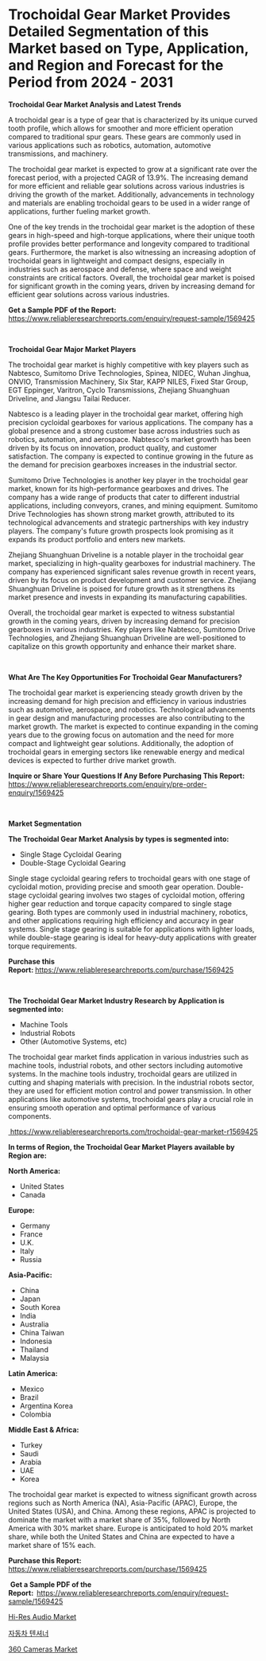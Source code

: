 <p><h1>Trochoidal Gear Market Provides Detailed Segmentation of this Market based on Type, Application, and Region and Forecast for the Period from 2024 - 2031</h1></p><p><strong>Trochoidal Gear Market Analysis and Latest Trends</strong></p>
<p><p>A trochoidal gear is a type of gear that is characterized by its unique curved tooth profile, which allows for smoother and more efficient operation compared to traditional spur gears. These gears are commonly used in various applications such as robotics, automation, automotive transmissions, and machinery.</p><p>The trochoidal gear market is expected to grow at a significant rate over the forecast period, with a projected CAGR of 13.9%. The increasing demand for more efficient and reliable gear solutions across various industries is driving the growth of the market. Additionally, advancements in technology and materials are enabling trochoidal gears to be used in a wider range of applications, further fueling market growth.</p><p>One of the key trends in the trochoidal gear market is the adoption of these gears in high-speed and high-torque applications, where their unique tooth profile provides better performance and longevity compared to traditional gears. Furthermore, the market is also witnessing an increasing adoption of trochoidal gears in lightweight and compact designs, especially in industries such as aerospace and defense, where space and weight constraints are critical factors. Overall, the trochoidal gear market is poised for significant growth in the coming years, driven by increasing demand for efficient gear solutions across various industries.</p></p>
<p><strong>Get a Sample PDF of the Report:&nbsp;</strong> <a href="https://www.reliableresearchreports.com/enquiry/request-sample/1569425">https://www.reliableresearchreports.com/enquiry/request-sample/1569425</a></p>
<p>&nbsp;</p>
<p><strong>Trochoidal Gear Major Market Players</strong></p>
<p><p>The trochoidal gear market is highly competitive with key players such as Nabtesco, Sumitomo Drive Technologies, Spinea, NIDEC, Wuhan Jinghua, ONVIO, Transmission Machinery, Six Star, KAPP NILES, Fixed Star Group, EGT Eppinger, Varitron, Cyclo Transmissions, Zhejiang Shuanghuan Driveline, and Jiangsu Tailai Reducer.</p><p>Nabtesco is a leading player in the trochoidal gear market, offering high precision cycloidal gearboxes for various applications. The company has a global presence and a strong customer base across industries such as robotics, automation, and aerospace. Nabtesco's market growth has been driven by its focus on innovation, product quality, and customer satisfaction. The company is expected to continue growing in the future as the demand for precision gearboxes increases in the industrial sector.</p><p>Sumitomo Drive Technologies is another key player in the trochoidal gear market, known for its high-performance gearboxes and drives. The company has a wide range of products that cater to different industrial applications, including conveyors, cranes, and mining equipment. Sumitomo Drive Technologies has shown strong market growth, attributed to its technological advancements and strategic partnerships with key industry players. The company's future growth prospects look promising as it expands its product portfolio and enters new markets.</p><p>Zhejiang Shuanghuan Driveline is a notable player in the trochoidal gear market, specializing in high-quality gearboxes for industrial machinery. The company has experienced significant sales revenue growth in recent years, driven by its focus on product development and customer service. Zhejiang Shuanghuan Driveline is poised for future growth as it strengthens its market presence and invests in expanding its manufacturing capabilities.</p><p>Overall, the trochoidal gear market is expected to witness substantial growth in the coming years, driven by increasing demand for precision gearboxes in various industries. Key players like Nabtesco, Sumitomo Drive Technologies, and Zhejiang Shuanghuan Driveline are well-positioned to capitalize on this growth opportunity and enhance their market share.</p></p>
<p>&nbsp;</p>
<p><strong>What Are The Key Opportunities For Trochoidal Gear Manufacturers?</strong></p>
<p><p>The trochoidal gear market is experiencing steady growth driven by the increasing demand for high precision and efficiency in various industries such as automotive, aerospace, and robotics. Technological advancements in gear design and manufacturing processes are also contributing to the market growth. The market is expected to continue expanding in the coming years due to the growing focus on automation and the need for more compact and lightweight gear solutions. Additionally, the adoption of trochoidal gears in emerging sectors like renewable energy and medical devices is expected to further drive market growth.</p></p>
<p><strong>Inquire or Share Your Questions If Any Before Purchasing This Report:</strong> <a href="https://www.reliableresearchreports.com/enquiry/pre-order-enquiry/1569425">https://www.reliableresearchreports.com/enquiry/pre-order-enquiry/1569425</a></p>
<p>&nbsp;</p>
<p><strong>Market Segmentation</strong></p>
<p><strong>The Trochoidal Gear Market Analysis by types is segmented into:</strong></p>
<p><ul><li>Single Stage Cycloidal Gearing</li><li>Double-Stage Cycloidal Gearing</li></ul></p>
<p><p>Single stage cycloidal gearing refers to trochoidal gears with one stage of cycloidal motion, providing precise and smooth gear operation. Double-stage cycloidal gearing involves two stages of cycloidal motion, offering higher gear reduction and torque capacity compared to single stage gearing. Both types are commonly used in industrial machinery, robotics, and other applications requiring high efficiency and accuracy in gear systems. Single stage gearing is suitable for applications with lighter loads, while double-stage gearing is ideal for heavy-duty applications with greater torque requirements.</p></p>
<p><strong>Purchase this Report:&nbsp;</strong><a href="https://www.reliableresearchreports.com/purchase/1569425">https://www.reliableresearchreports.com/purchase/1569425</a></p>
<p>&nbsp;</p>
<p><strong>The Trochoidal Gear Market Industry Research by Application is segmented into:</strong></p>
<p><ul><li>Machine Tools</li><li>Industrial Robots</li><li>Other (Automotive Systems, etc)</li></ul></p>
<p><p>The trochoidal gear market finds application in various industries such as machine tools, industrial robots, and other sectors including automotive systems. In the machine tools industry, trochoidal gears are utilized in cutting and shaping materials with precision. In the industrial robots sector, they are used for efficient motion control and power transmission. In other applications like automotive systems, trochoidal gears play a crucial role in ensuring smooth operation and optimal performance of various components.</p></p>
<p><a href="https://www.reliableresearchreports.com/trochoidal-gear-market-r1569425">&nbsp;https://www.reliableresearchreports.com/trochoidal-gear-market-r1569425</a></p>
<p><strong>In terms of Region, the Trochoidal Gear Market Players available by Region are:</strong></p>
<p>
    <p> <strong> North America: </strong>
        <ul>
            <li>United States</li>
            <li>Canada</li>
        </ul>
        </p> 
    <p> <strong> Europe: </strong>
        <ul>
            <li>Germany</li>
            <li>France</li>
            <li>U.K.</li>
            <li>Italy</li>
            <li>Russia</li>
        </ul>
        </p> 
    <p> <strong> Asia-Pacific: </strong>
        <ul>
            <li>China</li>
            <li>Japan</li>
            <li>South Korea</li>
            <li>India</li>
            <li>Australia</li>
            <li>China Taiwan</li>
            <li>Indonesia</li>
            <li>Thailand</li>
            <li>Malaysia</li>
        </ul>
        </p> 
    <p> <strong> Latin America: </strong>
        <ul>
            <li>Mexico</li>
            <li>Brazil</li>
            <li>Argentina Korea</li>
            <li>Colombia</li>
        </ul>
        </p> 
    <p> <strong> Middle East & Africa: </strong>
        <ul>
            <li>Turkey</li>
            <li>Saudi</li>
            <li>Arabia</li>
            <li>UAE</li>
            <li>Korea</li>
        </ul>
    </p>
    </p>
<p><p>The trochoidal gear market is expected to witness significant growth across regions such as North America (NA), Asia-Pacific (APAC), Europe, the United States (USA), and China. Among these regions, APAC is projected to dominate the market with a market share of 35%, followed by North America with 30% market share. Europe is anticipated to hold 20% market share, while both the United States and China are expected to have a market share of 15% each.</p></p>
<p><strong>Purchase this Report: </strong><a href="https://www.reliableresearchreports.com/purchase/1569425">https://www.reliableresearchreports.com/purchase/1569425</a></p>
<p>&nbsp;<strong>Get a Sample PDF of the Report:&nbsp;&nbsp;</strong><a href="https://www.reliableresearchreports.com/enquiry/request-sample/1569425">https://www.reliableresearchreports.com/enquiry/request-sample/1569425</a></p>
<p><strong></strong></p>
<p><p><a href="https://github.com/gladysalidde/Market-Research-Report-List-2/blob/main/hi-res-audio-market.md">Hi-Res Audio Market</a></p><p><a href="https://github.com/konokaryan/Market-Research-Report-List-1/blob/main/9388784185554.md">자동차 텐셔너</a></p><p><a href="https://github.com/labibmmn112/Market-Research-Report-List-1/blob/main/360-cameras-market.md">360 Cameras Market</a></p></p>